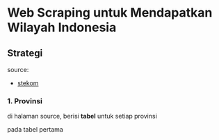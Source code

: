 # Web Scraping untuk Mendapatkan Wilayah Indonesia


## Strategi

source:
- [stekom](https://p2k.stekom.ac.id/ensiklopedia/Daftar_kabupaten_dan_kota_di_Indonesia)

### 1. Provinsi

di halaman source, berisi **tabel** untuk setiap provinsi

pada tabel pertama

